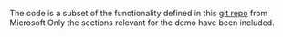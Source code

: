 The code is a subset of the functionality defined in this [git repo](https://github.com/microsoft/PowerBI-Developer-Samples/tree/master/Python/Encrypt%20credentials/Encryption%20sample) from Microsoft
Only the sections relevant for the demo have been included.